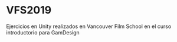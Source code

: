 # VFS2019
 Ejercicios en Unity realizados en Vancouver Film School en el curso introductorio para GamDesign
